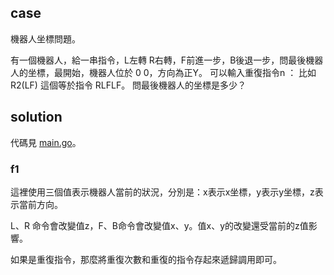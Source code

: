 ## case

機器人坐標問題。

有一個機器人，給一串指令，L左轉 R右轉，F前進一步，B後退一步，問最後機器人的坐標，最開始，機器人位於 0 0，方向為正Y。 可以輸入重復指令n ： 比如 R2(LF) 這個等於指令 RLFLF。 問最後機器人的坐標是多少？

## solution

代碼見 [main.go](main.go)。

### f1

這裡使用三個值表示機器人當前的狀況，分別是：x表示x坐標，y表示y坐標，z表示當前方向。

 L、R 命令會改變值z，F、B命令會改變值x、y。值x、y的改變還受當前的z值影響。 

如果是重復指令，那麼將重復次數和重復的指令存起來遞歸調用即可。